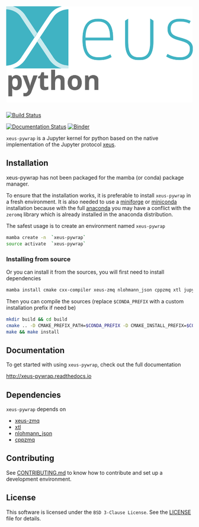 # ![xeus-pywrap](docs/source/xeus-logo.svg)

[![Build Status](https://github.com/DerThorsten/xeus-pywrap/actions/workflows/main.yml/badge.svg)](https://github.com/DerThorsten/xeus-pywrap/actions/workflows/main.yml)

[![Documentation Status](http://readthedocs.org/projects/xeus-pywrap/badge/?version=latest)](https://xeus-pywrapreadthedocs.io/en/latest/?badge=latest)
[![Binder](https://mybinder.org/badge_logo.svg)](https://mybinder.org/v2/gh/DerThorsten/xeus-pywrap/main?urlpath=/lab/tree/notebooks/xeus-pywrap.ipynb)

`xeus-pywrap` is a Jupyter kernel for python based on the native implementation of the
Jupyter protocol [xeus](https://github.com/jupyter-xeus/xeus).

## Installation

xeus-pywrap has not been packaged for the mamba (or conda) package manager.

To ensure that the installation works, it is preferable to install `xeus-pywrap` in a
fresh environment. It is also needed to use a
[miniforge](https://github.com/conda-forge/miniforge#mambaforge) or
[miniconda](https://conda.io/miniconda.html) installation because with the full
[anaconda](https://www.anaconda.com/) you may have a conflict with the `zeromq` library
which is already installed in the anaconda distribution.

The safest usage is to create an environment named `xeus-pywrap`

```bash
mamba create -n  `xeus-pywrap`
source activate  `xeus-pywrap`
```

<!-- ### Installing from conda-forge

Then you can install in this environment `xeus-pywrap` and its dependencies

```bash
mamba install`xeus-pywrap` notebook -c conda-forge
``` -->

### Installing from source

Or you can install it from the sources, you will first need to install dependencies

```bash
mamba install cmake cxx-compiler xeus-zmq nlohmann_json cppzmq xtl jupyterlab -c conda-forge
```

Then you can compile the sources (replace `$CONDA_PREFIX` with a custom installation
prefix if need be)

```bash
mkdir build && cd build
cmake .. -D CMAKE_PREFIX_PATH=$CONDA_PREFIX -D CMAKE_INSTALL_PREFIX=$CONDA_PREFIX -D CMAKE_INSTALL_LIBDIR=lib
make && make install
```

<!-- ## Trying it online

To try out xeus-pywrap interactively in your web browser, just click on the binder link:
(Once Conda Package is Ready)

[![Binder](binder-logo.svg)](https://mybinder.org/v2/gh/DerThorsten/xeus-pywrap/main?urlpath=/lab/tree/notebooks/xeus-pywrap.ipynb) -->



## Documentation

To get started with using `xeus-pywrap`, check out the full documentation

http://xeus-pywrap.readthedocs.io


## Dependencies

`xeus-pywrap` depends on

- [xeus-zmq](https://github.com/jupyter-xeus/xeus-zmq)
- [xtl](https://github.com/xtensor-stack/xtl)
- [nlohmann_json](https://github.com/nlohmann/json)
- [cppzmq](https://github.com/zeromq/cppzmq)

## Contributing

See [CONTRIBUTING.md](./CONTRIBUTING.md) to know how to contribute and set up a
development environment.

## License

This software is licensed under the `BSD 3-Clause License`. See the [LICENSE](LICENSE)
file for details.
